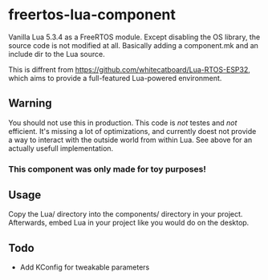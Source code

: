 # freertos-lua-component
Vanilla Lua 5.3.4 as a FreeRTOS module. Except disabling the OS library, the source code is not modified at all. Basically adding a component.mk and an include dir to the Lua source.

This is diffrent from https://github.com/whitecatboard/Lua-RTOS-ESP32, which aims to provide a full-featured Lua-powered environment.



## Warning
You should not use this in production. This code is _not_ testes and _not_ efficient. It's missing a lot of optimizations, and currently doest not provide a way to interact with the outside world from within Lua. See above for an actually usefull implementation.

### This component was only made for toy purposes!



## Usage
Copy the Lua/ directory into the components/ directory in your project.
Afterwards, embed Lua in your project like you would do on the desktop.


## Todo

 * Add KConfig for tweakable parameters
